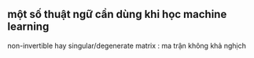
## một số thuật ngữ cần dùng khi học machine learning

non-invertible hay singular/degenerate matrix   : ma trận không khả nghịch
